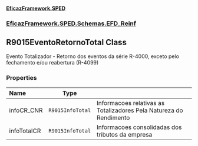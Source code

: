#### [EficazFramework.SPED](EficazFrameworkSPED.md 'EficazFramework SPED')
### [EficazFramework.SPED.Schemas.EFD_Reinf](EficazFramework.SPED.Schemas.EFD_Reinf.md 'EficazFramework.SPED.Schemas.EFD_Reinf')

## R9015EventoRetornoTotal Class

Evento Totalizador - Retorno dos eventos da série R-4000, exceto pelo fechamento e/ou reabertura (R-4099)
### Properties

| Name | Type | |
| :--- | :---: | :--- |
| infoCR_CNR | `R9015InfoTotal` | Informacoes relativas as Totalizadores Pela Natureza do Rendimento |
| infoTotalCR | `R9015InfoTotal` | Informacoes consolidadas dos tributos da empresa |
